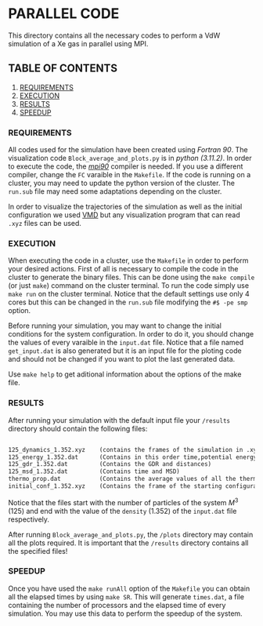 # PARALLEL CODE

This directory contains all the necessary codes to perform a VdW simulation of a Xe gas in parallel using MPI. 

## TABLE OF CONTENTS

1. [ REQUIREMENTS ](#1-req)
2. [ EXECUTION](#2-ex)
3. [ RESULTS](#3-res)
4. [ SPEEDUP](#4-speed)

<a name="1-req"></a>
### REQUIREMENTS

All codes used for the simulation have been created using _Fortran 90_. The visualization code `Block_average_and_plots.py` is in _python (3.11.2)_. In order to execute the code, the _[mpi90]_ compiler is needed. If you use a different compiler, change the `FC` varaible in the `Makefile`. If the code is running on a cluster, you may need to update the python version of the cluster. The `run.sub` file may need some adaptations depending on the cluster.

In order to visualize the trajectories of the simulation as well as the initial configuration we used [VMD] but any visualization program that can read `.xyz` files can be used.

[mpi90]: [https://fortran-lang.org/en/learn/os_setup/install_gfortran/](https://edu.itp.phys.ethz.ch/hs12/programming_techniques/openmpi.pdf)
[VMD]: https://www.ks.uiuc.edu/Development/Download/download.cgi?PackageName=VMD

<a name="2-ex"></a>
### EXECUTION

When executing the code in a cluster, use the `Makefile` in order to perform your desired actions. First of all is necessary to compile the code in the cluster to generate the binary files. This can be done using the `make compile` (or just `make`) command on the cluster terminal. To run the code simply use `make run` on the cluster terminal. Notice that the default settings use only 4 cores but this can be changed in the `run.sub` file modifying the `#$ -pe smp` option.

Before running your simulation, you may want to change the initial conditions for the system configuration. In order to do it, you should change the values of every varaible in the `input.dat` file. Notice that a file named `get_input.dat` is also generated but it is an input file for the ploting code and should not be changed if you want to plot the last generated data.

Use `make help` to get aditional information about the options of the make file.

<a name="3-res"></a>
### RESULTS
After running your simulation with the default input file your `/results` directory should contain the following files:

```Markdown

125_dynamics_1.352.xyz    (contains the frames of the simulation in .xyz format)
125_energy_1.352.dat      (Contains in this order time,potential energy,kinetic energy,total energy,instant temperature,momentum,pressure and msd of every frame)
125_gdr_1.352.dat         (Contains the GDR and distances)
125_msd_1.352.dat         (Contains time and MSD)
thermo_prop.dat           (Contains the average values of all the thermodynamic properties)
initial_conf_1.352.xyz    (Contains the frame of the starting configuration)

```

Notice that the files start with the number of particles of the system $M^3$ (125) and end with the value of the `density` (1.352) of the `input.dat` file respectively. 

After running `Block_average_and_plots.py`, the `/plots` directory may contain all the plots required. It is important that the `/results` directory contains all the specified files!

<a name="4-Speed"></a>
### SPEEDUP

Once you have used the `make runAll` option of the `Makefile` you can obtain all the elapsed times by using `make SR`. This will generate `times.dat`, a file containing the number of processors and the elapsed time of every simulation. You may use this data to perform the speedup of the system. 
